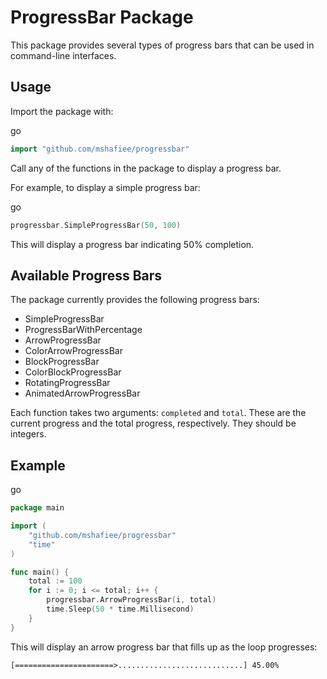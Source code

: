ProgressBar Package
===================

This package provides several types of progress bars that can be used in command-line interfaces.

Usage
-----

Import the package with:

go

```go
import "github.com/mshafiee/progressbar"
```

Call any of the functions in the package to display a progress bar.

For example, to display a simple progress bar:

go

```go
progressbar.SimpleProgressBar(50, 100)
```

This will display a progress bar indicating 50% completion.

Available Progress Bars
-----------------------

The package currently provides the following progress bars:

*   SimpleProgressBar
*   ProgressBarWithPercentage
*   ArrowProgressBar
*   ColorArrowProgressBar
*   BlockProgressBar
*   ColorBlockProgressBar
*   RotatingProgressBar
*   AnimatedArrowProgressBar

Each function takes two arguments: `completed` and `total`. These are the current progress and the total progress, respectively. They should be integers.

Example
-------

go

```go
package main

import (
	"github.com/mshafiee/progressbar"
	"time"
)

func main() {
	total := 100
	for i := 0; i <= total; i++ {
		progressbar.ArrowProgressBar(i, total)
		time.Sleep(50 * time.Millisecond)
	}
}
```

This will display an arrow progress bar that fills up as the loop progresses:

```
[======================>............................] 45.00%
```